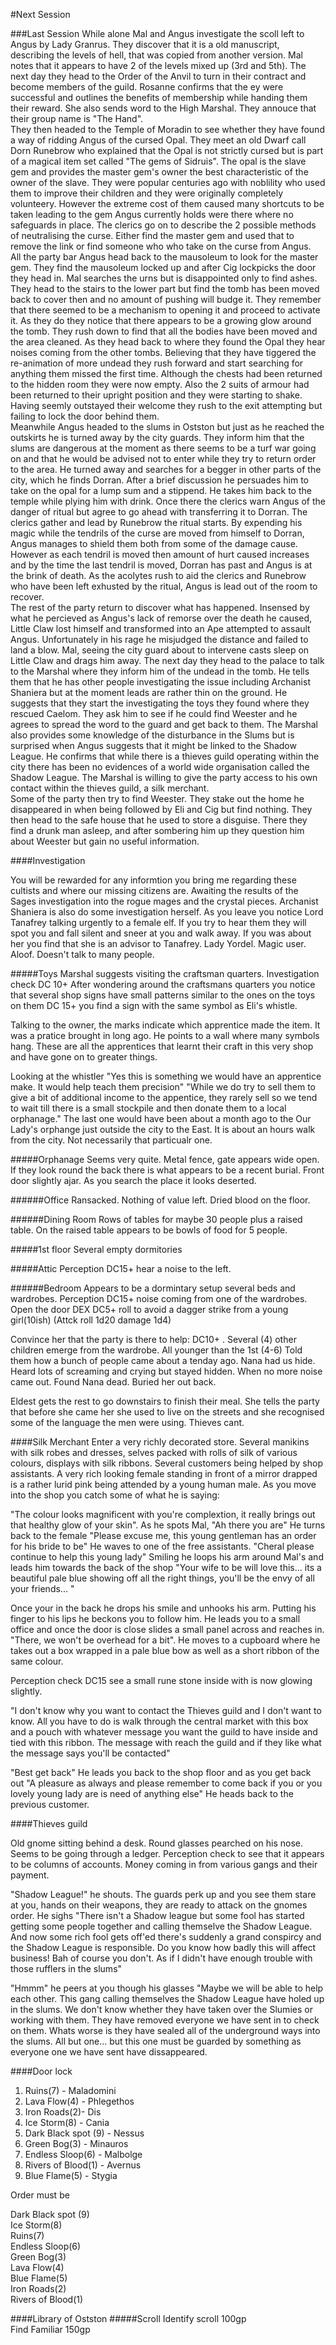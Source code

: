#Next Session

###Last Session
While alone Mal and Angus investigate the scoll left to Angus by Lady Granrus. They discover that it is a old manuscript, describing the levels of hell, that was copied from another version. Mal notes that it appears to have 2 of the levels mixed up (3rd and 5th). The next day they head to the Order of the Anvil to turn in their contract and become members of the guild. Rosanne confirms that the ey were successful and outlines the benefits of membership while handing them their reward. She also sends word to the High Marshal. They annouce that their group name is "The Hand".  
They then headed to the Temple of Moradin to see whether they have found a way of ridding Angus of the cursed Opal. They meet an old Dwarf call Dorn Runebrow who explained that the Opal is not strictly cursed but is part of a magical item set called "The gems of Sidruis". The opal is the slave gem and provides the master gem's owner the best characteristic of the owner of the slave. They were popular centuries ago with noblility who used them to improve their children and they were originally completely volunteery. However the extreme cost of them caused many shortcuts to be taken leading to the gem Angus currently holds were there where no safeguards in place. The clerics go on to describe the 2 possible methods of neutralising the curse. Either find the master gem and used that to remove the link or find someone who who take on the curse from Angus.  
All the party bar Angus head back to the mausoleum to look for the master gem. They find the mausoleum locked up and after Cig lockpicks the door they head in. Mal searches the urns but is disappointed only to find ashes. They head to the stairs to the lower part but find the tomb has been moved back to cover then and no amount of pushing will budge it. They remember that there seemed to be a mechanism to opening it and proceed to activate it. As they do they notice that there appears to be a growing glow around the tomb. They rush down to find that all the bodies have been moved and the area cleaned. As they head back to where they found the Opal they hear noises coming from the other tombs. Believing that they have tiggered the re-animation of more undead they rush forward and start searching for anything them missed the first time. Although the chests had been returned to the hidden room they were now empty. Also the 2 suits of armour had been returned to their upright position and they were starting to shake. Having seemly outstayed their welcome they rush to the exit attempting but failing to lock the door behind them.  
Meanwhile Angus headed to the slums in Ostston but just as he reached the outskirts he is turned away by the city guards. They inform him that the slums are dangerous at the moment as there seems to be a turf war going on and that he would be advised not to enter while they try to return order to the area. He turned away and searches for a begger in other parts of the city, which he finds Dorran. After a brief discussion he persuades him to take on the opal for a lump sum and a stippend. He takes him back to the temple while plying him with drink. Once there the clerics warn Angus of the danger of ritual but agree to go ahead with transferring it to Dorran. The clerics gather and lead by Runebrow the ritual starts. By expending his magic while the tendrils of the curse are moved from himself to Dorran, Angus manages to shield them both from some of the damage cause. However as each tendril is moved then amount of hurt caused increases and by the time the last tendril is moved, Dorran has past and Angus is at the brink of death. As the acolytes rush to aid the clerics and Runebrow who have been left exhusted by the ritual, Angus is lead out of the room to recover.  
The rest of the party return to discover what has happened. Insensed by what he percieved as Angus's lack of remorse over the death he caused, Little Claw lost himself and transformed into an Ape attempted to assault Angus. Unfortunately in his rage he misjudged the distance and failed to land a blow. Mal, seeing the city guard about to intervene casts sleep on Little Claw and drags him away. 
The next day they head to the palace to talk to the Marshal where they inform him of the undead in the tomb. He tells them that he has other people investigating the issue including Archanist Shaniera but at the moment leads are rather thin on the ground. He suggests that they start the investigating the toys they found where they rescued Caelom. They ask him to see if he could find Weester and he agrees to spread the word to the guard and get back to them. The Marshal also provides some knowledge of the disturbance in the Slums but is surprised when Angus suggests that it might be linked to the Shadow League. He confirms that while there is a thieves guild operating within the city there has been no evidences of a world wide organisation called the Shadow League. The Marshal is willing to give the party access to his own contact within the thieves guild, a silk merchant.  
Some of the party then try to find Weester. They stake out the home he disappeared in when being followed by Eli and Cig but find nothing. They then head to the safe house that he used to store a disguise. There they find a drunk man asleep, and after sombering him up they question him about Weester but gain no useful information.





####Investigation 

You will be rewarded for any informtion you bring me regarding these cultists and where our missing citizens are. Awaiting the results of the Sages investigation into the rogue mages and the crystal pieces. Archanist Shaniera is also do some investigation herself. As you leave you notice Lord Tanafrey talking urgently to a female elf. If you try to hear them they will spot you and fall silent and sneer at you and walk away. If you was about her you find that she is an advisor to Tanafrey. Lady Yordel. Magic user. Aloof. Doesn't talk to many people.

#####Toys
Marshal suggests visiting the craftsman quarters.
Investigation check DC 10+ After wondering around the craftsmans quarters you notice that several shop signs have small patterns similar to the ones on the toys on them
DC 15+ you find a sign with the same symbol as Eli's whistle.

Talking to the owner, the marks indicate which apprentice made the item. It was a pratice brought in long ago. He points to a wall where many symbols hang. These are all the apprentices that learnt their craft in this very shop and have gone on to greater things. 

Looking at the whistler "Yes this is something we would have an apprentice make. It would help teach them precision" "While we do try to sell them to give a bit of additional income to the appentice, they rarely sell so we tend to wait till there is a small stockpile and then donate them to a local orphanage." The last one would have been about a month ago to the Our Lady's orphange just outside the city to the East. It is about an hours walk from the city. Not necessarily that particualr one.

#####Orphanage
Seems very quite. Metal fence, gate appears wide open. If they look round the back there is what appears to be a recent burial. Front door slightly ajar. As you search the place it looks deserted. 

######Office
Ransacked. Nothing of value left. Dried blood on the floor.

######Dining Room
Rows of tables for maybe 30 people plus a raised table. On the raised table appears to be bowls of food for 5 people.

#####1st floor
Several empty dormitories

#####Attic
Perception DC15+ hear a noise to the left.

######Bedroom
Appears to be a dormintary setup several beds and wardrobes. Perception DC15+ noise coming from one of the wardrobes. 
Open the door DEX DC5+ roll to avoid a dagger strike from a young girl(10ish) (Attck roll 1d20 damage 1d4)

Convince her that the party is there to help: DC10+ . Several (4) other children emerge from the wardrobe. All younger than the 1st (4-6)
Told them how a bunch of people came about a tenday ago. Nana had us hide. Heard lots of screaming and crying but stayed hidden. When no more noise came out. Found Nana dead. Buried her out back.

Eldest gets the rest to go downstairs to finish their meal. She tells the party that before she came her she used to live on the streets and she recognised some of the language the men were using. Thieves cant.

####Silk Merchant
Enter a very richly decorated store. Several manikins with silk robes and dresses, selves packed with rolls of silk of various colours, displays with silk ribbons. Several customers being helped by shop assistants. A very rich looking female standing in front of a mirror drapped is a rather lurid pink being attended by a young human male. As you move into the shop you catch some of what he is saying:

"The colour looks magnificent with you're complextion, it really brings out that healthy glow of your skin". As he spots Mal, "Ah there you are" He turns back to the female "Please excuse me, this young gentleman has an order for his bride to be" He waves to one of the free assistants. "Cheral please continue to help this young lady" Smiling he loops his arm around Mal's and leads him towards the back of the shop "Your wife to be will love this... its a beautiful pale blue showing off all the right things, you'll be the envy of all your friends... "  

Once your in the back he drops his smile and unhooks his arm. Putting his finger to his lips he beckons you to follow him. He leads you to a small office and once the door is close slides a small panel across and reaches in. "There, we won't be overhead for a bit". He moves to a cupboard where he takes out a box wrapped in a pale blue bow as well as a short ribbon of the same colour.  

Perception check DC15 see a small rune stone inside with is now glowing slightly.

"I don't know why you want to contact the Thieves guild and I don't want to know. All you have to do is walk through the central market with this box and a pouch with whatever message you want the guild to have inside and tied with this ribbon. The message with reach the guild and if they like what the message says you'll be contacted"

"Best get back" He leads you back to the shop floor and as you get back out "A pleasure as always and please remember to come back if you or you lovely young lady are is need of anything else" He heads back to the previous customer.

####Thieves guild

Old gnome sitting behind a desk. Round glasses pearched on his nose. Seems to be going through a ledger. Perception check to see that it appears to be columns of accounts. Money coming in from various gangs and their payment.  

"Shadow League!" he shouts. The guards perk up and you see them stare at you, hands on their weapons, they are ready to attack on the gnomes order. He sighs "There isn't a Shadow league but some fool has started getting some people together and calling themselve the Shadow League. And now some rich fool gets off'ed there's suddenly a grand conspircy and the Shadow League is responsible. Do you know how badly this will affect business! Bah of course you don't. As if I didn't have enough trouble with those rufflers in the slums"   

"Hmmm" he peers at you though his glasses "Maybe we will be able to help each other. This gang calling themselves the Shadow League have holed up in the slums. We don't know whether they have taken over the Slumies or working with them. They have removed everyone we have sent in to check on them. Whats worse is they have sealed all of the underground ways into the slums. All but one... but this one must be guarded by something as everyone one we have sent have dissappeared.

####Door lock

1. Ruins(7) - Maladomini  
2. Lava Flow(4) - Phlegethos
3. Iron Roads(2)- Dis  
4. Ice Storm(8) - Cania  
5. Dark Black spot (9) - Nessus   
6. Green Bog(3) - Minauros  
7. Endless Sloop(6) - Malbolge
8. Rivers of Blood(1) - Avernus 
9. Blue Flame(5) - Stygia  

Order must be 

Dark Black spot (9)  
Ice Storm(8)  
Ruins(7)  
Endless Sloop(6)  
Green Bog(3)  
Lava Flow(4)  
Blue Flame(5)  
Iron Roads(2)  
Rivers of Blood(1)  

####Library of Ostston
#####Scroll
Identify scroll 100gp  
Find Familiar 150gp  


